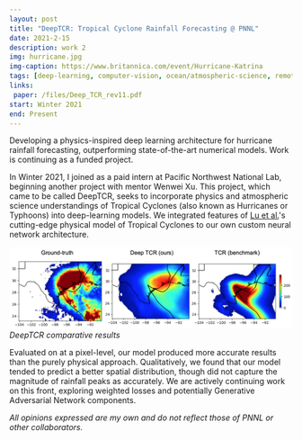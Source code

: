 ```yaml
---
layout: post
title: "DeepTCR: Tropical Cyclone Rainfall Forecasting @ PNNL"
date: 2021-2-15
description: work 2
img: hurricane.jpg
img-caption: https://www.britannica.com/event/Hurricane-Katrina
tags: [deep-learning, computer-vision, ocean/atmospheric-science, remote-sensing]
links:
 paper: /files/Deep_TCR_rev11.pdf
start: Winter 2021
end: Present
---
```


Developing a physics-inspired deep learning architecture for hurricane rainfall forecasting, outperforming state-of-the-art numerical models. Work is continuing as a funded project.

In Winter 2021, I joined as a paid intern at Pacific Northwest National Lab, beginning another project with mentor Wenwei Xu. This project, which came to be called DeepTCR, seeks to incorporate physics and atmospheric science understandings of Tropical Cyclones (also known as Hurricanes or Typhoons) into deep-learning models. We integrated features of [Lu et al.][TCR]'s cutting-edge physical model of Tropical Cyclones to our own custom neural network architecture.

![DeepTCR Results on Hurricane Harvey](/assets/img/deeptcr-harvey.png)
*DeepTCR comparative results*

Evaluated on at a pixel-level, our model produced more accurate results than  the purely physical approach. Qualitatively, we found that our model tended to predict a better spatial distribution, though did not capture the magnitude of rainfall peaks as accurately. We are actively continuing work on this front, exploring weighted losses and potentially Generative Adversarial Network components.

<i>All opinions expressed are my own and do not reflect those of PNNL or other collaborators.</i>

[TCR]: https://doi.org/10.1175/JAS-D-17-0264.1